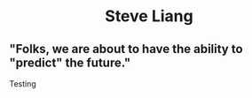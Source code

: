# <center>Steve Liang<center> #

## "Folks, we are about to have the ability to "predict" the future."

Testing

